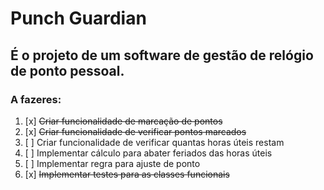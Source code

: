 # Punch Guardian
## É o projeto de um software de gestão  de relógio de ponto pessoal.


### A fazeres:
1. [x] ~~Criar funcionalidade de marcação de pontos~~
2. [x] ~~Criar funcionalidade de verificar pontos marcados~~
3. [ ] Criar funcionalidade de verificar quantas horas úteis restam
4. [ ] Implementar cálculo para abater feriados das horas úteis
5. [ ] Implementar regra para ajuste de ponto
6. [x] ~~Implementar testes para as classes funcionais~~
